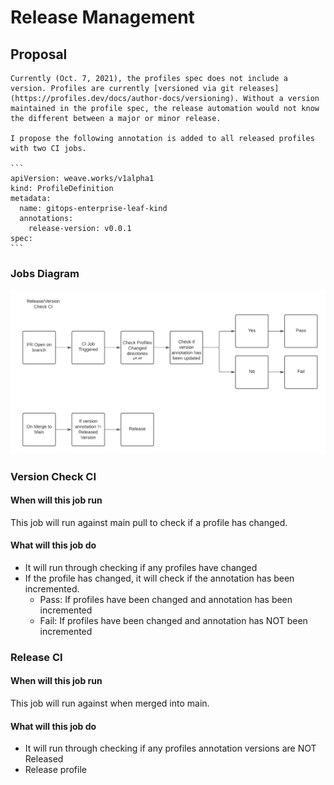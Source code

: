 # Release Management





## Proposal
    Currently (Oct. 7, 2021), the profiles spec does not include a version. Profiles are currently [versioned via git releases](https://profiles.dev/docs/author-docs/versioning). Without a version maintained in the profile spec, the release automation would not know the different between a major or minor release. 
    
    I propose the following annotation is added to all released profiles with two CI jobs.   
    
    ```
    apiVersion: weave.works/v1alpha1
    kind: ProfileDefinition
    metadata:
      name: gitops-enterprise-leaf-kind
      annotations:
        release-version: v0.0.1
    spec:
    ```
    
### Jobs Diagram

![Release flow](images/release-flow.png)


### Version Check CI

#### When will this job run
This job will run against main pull to check if a profile has changed.

#### What will this job do

* It will run through checking if any profiles have changed
* If the profile has changed, it will check if the annotation has been incremented.
    * Pass: If profiles have been changed and annotation has been incremented
    * Fail: If profiles have been changed and annotation has NOT been incremented

### Release CI

#### When will this job run
This job will run against when merged into main.
     
#### What will this job do

* It will run through checking if any profiles annotation versions are NOT Released
* Release profile